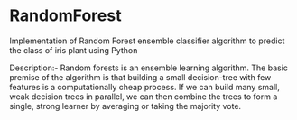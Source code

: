 # RandomForest
Implementation of Random Forest ensemble classifier algorithm to predict the class of iris plant using Python

Description:- Random forests is an ensemble learning algorithm. The basic premise of the algorithm is that building a small decision-tree with few features is a computationally cheap process. If we can build many small, weak decision trees in parallel, we can then combine the trees to form a single, strong learner by averaging or taking the majority vote.
